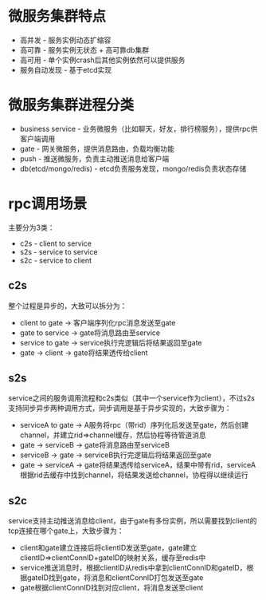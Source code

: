 # 微服务集群特点
* 高并发 - 服务实例动态扩缩容
* 高可靠 - 服务实例无状态 + 高可靠db集群
* 高可用 - 单个实例crash后其他实例依然可以提供服务
* 服务自动发现 - 基于etcd实现



# 微服务集群进程分类
* business service - 业务微服务（比如聊天，好友，排行榜服务），提供rpc供客户端调用
* gate - 网关微服务，提供消息路由，负载均衡功能
* push - 推送微服务，负责主动推送消息给客户端
* db(etcd/mongo/redis) - etcd负责服务发现，mongo/redis负责状态存储



# rpc调用场景
主要分为3类：
* c2s - client to service
* s2s - service to service
* s2c - service to client


## c2s
整个过程是异步的，大致可以拆分为：
* client to gate -> 客户端序列化rpc消息发送至gate
* gate to service -> gate将消息路由至service
* service to gate -> service执行完逻辑后将结果返回至gate
* gate -> client -> gate将结果透传给client


## s2s
service之间的服务调用流程和c2s类似（其中一个service作为client），不过s2s支持同步异步两种调用方式，同步调用是基于异步实现的，大致步骤为：
* serviceA to gate -> A服务将rpc（带rid）序列化后发送至gate，然后创建channel，并建立rid=>channel缓存，然后协程等待管道消息
* gate -> serviceB -> gate将消息路由至serviceB
* serviceB -> gate -> serviceB执行完逻辑后将结果返回至gate
* gate -> serviceA -> gate将结果透传给serviceA，结果中带有rid，serviceA根据rid去缓存中找到channel，将结果发送给channel，协程得以继续运行


## s2c
service支持主动推送消息给client，由于gate有多份实例，所以需要找到client的tcp连接在哪个gate上，大致步骤为：
* client和gate建立连接后将clientID发送至gate，gate建立clientID=>clientConnID+gateID的映射关系，缓存至redis中
* service推送消息时，根据clientID从redis中拿到clientConnID和gateID，根据gateID找到gate，将消息和clientConnID打包发送至gate
* gate根据clientConnID找到对应client，将消息发送至client

